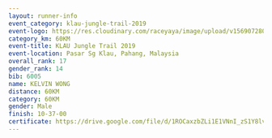 ```yaml
---
layout: runner-info 
event_category: klau-jungle-trail-2019 
event-logo: https://res.cloudinary.com/raceyaya/image/upload/v1569072808/logo/klau-image_qwwxyw.png
category_km: 60KM 
event-title: KLAU Jungle Trail 2019 
event-location: Pasar Sg Klau, Pahang, Malaysia 
overall_rank: 17
gender_rank: 14
bib: 6005
name: KELVIN WONG
distance: 60KM
category: 60KM
gender: Male
finish: 10-37-00
certificate: https://drive.google.com/file/d/1ROCaxzbZLi1E1VNnI_zS1Y8lvOyMLGgg/view?usp=sharing
---
```

